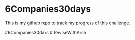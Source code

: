 # 6Companies30days

This is my github repo to track my progress of this challenge.

#6Companies30days # ReviseWithArsh

